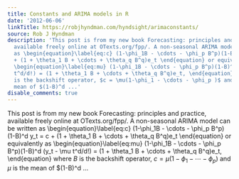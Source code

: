 ```yaml
---
title: Constants and ARIMA models in R
date: '2012-06-06'
linkTitle: https://robjhyndman.com/hyndsight/arimaconstants/
source: Rob J Hyndman
description: 'This post is from my new book Forecasting: principles and practice,
  available freely online at OTexts.org/fpp/. A non-seasonal ARIMA model can be written
  as \begin{equation}\label{eq:c} (1-\phi_1B - \cdots - \phi_p B^p)(1-B)^d y_t = c
  + (1 + \theta_1 B + \cdots + \theta_q B^q)e_t \end{equation} or equivalently as
  \begin{equation}\label{eq:mu} (1-\phi_1B - \cdots - \phi_p B^p)(1-B)^d (y_t - \mu
  t^d/d!) = (1 + \theta_1 B + \cdots + \theta_q B^q)e_t, \end{equation} where $B$
  is the backshift operator, $c = \mu(1-\phi_1 - \cdots - \phi_p )$ and $\mu$ is the
  mean of $(1-B)^d ...'
disable_comments: true
---
```

This post is from my new book Forecasting: principles and practice, available freely online at OTexts.org/fpp/. A non-seasonal ARIMA model can be written as \begin{equation}\label{eq:c} (1-\phi_1B - \cdots - \phi_p B^p)(1-B)^d y_t = c + (1 + \theta_1 B + \cdots + \theta_q B^q)e_t \end{equation} or equivalently as \begin{equation}\label{eq:mu} (1-\phi_1B - \cdots - \phi_p B^p)(1-B)^d (y_t - \mu t^d/d!) = (1 + \theta_1 B + \cdots + \theta_q B^q)e_t, \end{equation} where $B$ is the backshift operator, $c = \mu(1-\phi_1 - \cdots - \phi_p )$ and $\mu$ is the mean of $(1-B)^d ...